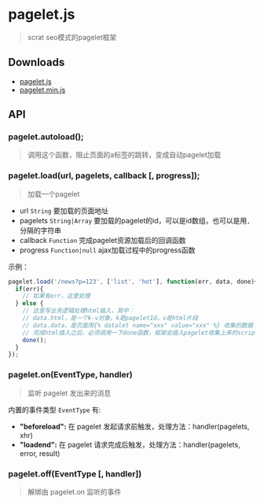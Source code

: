 # pagelet.js

> scrat seo模式的pagelet框架

## Downloads
- [pagelet.js](https://raw.githubusercontent.com/scrat-team/pagelet.js/master/dist/pagelet.js)
- [pagelet.min.js](https://raw.githubusercontent.com/scrat-team/pagelet.js/master/dist/pagelet.min.js)


## API

### pagelet.autoload();

> 调用这个函数，阻止页面的a标签的跳转，变成自动pagelet加载

### pagelet.load(url, pagelets, callback [, progress]);

> 加载一个pagelet

* url ``String`` 要加载的页面地址
* pagelets ``String|Array`` 要加载的pagelet的id，可以是id数组，也可以是用``,``分隔的字符串
* callback ``Function`` 完成pagelet资源加载后的回调函数
* progress ``Function|null`` ajax加载过程中的progress函数

示例：

```js
pagelet.load('/news?p=123', ['list', 'hot'], function(err, data, done){
  if(err){
    // 如果有err，这里处理
  } else {
    // 这里写业务逻辑处理html插入，其中：
    // data.html，是一个k-v对象，k是pageletId，v是html片段
    // data.data，是页面用{% datalet name="xxx" value="xxx" %} 收集的数据
    // 完成html插入之后，必须调用一下done函数，框架会插入pagelet收集上来的script标签中的内容并执行
    done();
  }
});
```

### pagelet.on(EventType, handler)

> 监听 pagelet 发出来的消息

内置的事件类型 `EventType` 有:
- **"beforeload":** 在 pagelet 发起请求前触发，处理方法：handler(pagelets, xhr)
- **"loadend":** 在 pagelet 请求完成后触发，处理方法：handler(pagelets, error, result)

### pagelet.off(EventType [, handler])

> 解绑由 pagelet.on 监听的事件
